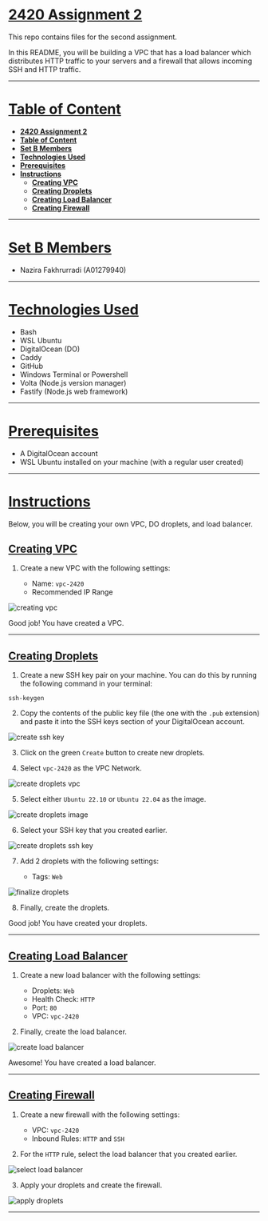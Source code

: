 # <ins>**2420 Assignment 2**</ins>

This repo contains files for the second assignment.

In this README, you will be building a VPC that has a load balancer which distributes HTTP traffic to your servers and a firewall that allows incoming SSH and HTTP traffic.

---

# <ins>**Table of Content**</ins>

- [**2420 Assignment 2**](#2420-assignment-2)
- [**Table of Content**](#table-of-content)
- [**Set B Members**](#set-b-members)
- [**Technologies Used**](#technologies-used)
- [**Prerequisites**](#prerequisites)
- [**Instructions**](#instructions)
  - [**Creating VPC**](#creating-vpc)
  - [**Creating Droplets**](#creating-droplets)
  - [**Creating Load Balancer**](#creating-load-balancer)
  - [**Creating Firewall**](#creating-firewall)

---

# <ins>**Set B Members**</ins>

- Nazira Fakhrurradi (A01279940)

---

# <ins>**Technologies Used**</ins>

- Bash
- WSL Ubuntu
- DigitalOcean (DO)
- Caddy
- GitHub
- Windows Terminal or Powershell
- Volta (Node.js version manager)
- Fastify (Node.js web framework)

---

# <ins>**Prerequisites**</ins>

- A DigitalOcean account
- WSL Ubuntu installed on your machine (with a regular user created)

---

# <ins>**Instructions**</ins>

Below, you will be creating your own VPC, DO droplets, and load balancer.

## <ins>**Creating VPC**</ins>

1. Create a new VPC with the following settings:

   - Name: `vpc-2420`
   - Recommended IP Range

![creating vpc](screenshots/create-vpc.png "vpc created")

Good job! You have created a VPC.

---

## <ins>**Creating Droplets**</ins>

1. Create a new SSH key pair on your machine. You can do this by running the following command in your terminal:

```
ssh-keygen
```

2. Copy the contents of the public key file (the one with the `.pub` extension) and paste it into the SSH keys section of your DigitalOcean account.

![create ssh key](screenshots/create-sshkey.png "create ssh key")

3. Click on the green `Create` button to create new droplets.

4. Select `vpc-2420` as the VPC Network.

![create droplets vpc](screenshots/create-droplets-vpc.png "create droplets vpc")

5. Select either `Ubuntu 22.10` or `Ubuntu 22.04` as the image.

![create droplets image](screenshots/create-droplets-image.png "select droplet image")

6. Select your SSH key that you created earlier.

![create droplets ssh key](screenshots/create-droplets-sshkey.png "select ssh key")

7. Add 2 droplets with the following settings:

   - Tags: `Web`

![finalize droplets](screenshots/create-droplets-details.png "finalize droplets")

8. Finally, create the droplets.

Good job! You have created your droplets.

---

## <ins>**Creating Load Balancer**</ins>

1. Create a new load balancer with the following settings:

   - Droplets: `Web`
   - Health Check: `HTTP`
   - Port: `80`
   - VPC: `vpc-2420`

2. Finally, create the load balancer.

![create load balancer](screenshots/create-load-balancer.png "create our load balancer")

Awesome! You have created a load balancer.

---

## <ins>**Creating Firewall**</ins>

1. Create a new firewall with the following settings:

   - VPC: `vpc-2420`
   - Inbound Rules: `HTTP` and `SSH`

2. For the `HTTP` rule, select the load balancer that you created earlier.

![select load balancer](screenshots/create-fw-rules.png "select load balancer")

3. Apply your droplets and create the firewall.

![apply droplets](screenshots/create-fw-droplets.png "apply droplets")

---

